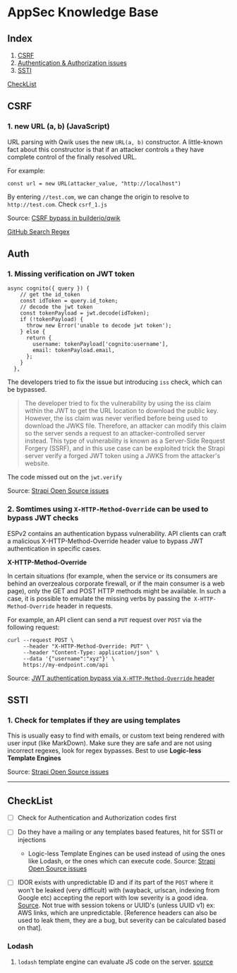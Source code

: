 # AppSec Knowledge Base

## Index

1. [CSRF](##CSRF)
2. [Authentication & Authorization issues](##Auth)
3. [SSTI](##SSTI)


[CheckList](##CheckList)

## CSRF

### 1. new URL (a, b) (JavaScript)

URL parsing with Qwik uses the new `URL(a, b)` constructor. A little-known fact about this constructor is that if an attacker controls `a` they have complete control of the finally resolved URL.

For example:

```javascript!
const url = new URL(attacker_value, "http://localhost")
```

By entering `//test.com`, we can change the origin to resolve to `http://test.com`. Check `csrf_1.js`

Source: [CSRF bypass in builderio/qwik](https://huntr.dev/bounties/204ea12e-9e5c-4166-bf0e-fd49c8836917/)

[GitHub Search Regex](https://github.com/search?q=%2Fnew%5Cs%2BURL%5Cs*%5C%28%5Cs*%5Cb%5Ba-zA-Z_%24%5D%5B0-9a-zA-Z_%24%5D*%5Cb%5Cs*%2C%5Cs*%5Cb%5Ba-zA-Z_%24%5D%5B0-9a-zA-Z_%24%5D*%5Cb%5Cs*%5C%29%2F&type=code)


## Auth

### 1. Missing verification on JWT token

```java!
async cognito({ query }) {
    // get the id_token
    const idToken = query.id_token;
    // decode the jwt token
    const tokenPayload = jwt.decode(idToken);
    if (!tokenPayload) {
      throw new Error('unable to decode jwt token');
    } else {
      return {
        username: tokenPayload['cognito:username'],
        email: tokenPayload.email,
      };
    }
  },
```

The developers tried to fix the issue but introducing `iss` check, which can be bypassed.

> The developer tried to fix the vulnerability by using the iss claim within the JWT to get the URL location to download the public key. However, the iss claim was never verified before being used to download the JWKS file. Therefore, an attacker can modify this claim so the server sends a request to an attacker-controlled server instead. This type of vulnerability is known as a Server-Side Request Forgery (SSRF), and in this use case can be exploited trick the Strapi server verify a forged JWT token using a JWKS from the attacker's website. 

The code missed out on the `jwt.verify`

Source: [Strapi Open Source issues](https://www.ghostccamm.com/blog/multi_strapi_vulns/)


### 2. Somtimes using `X-HTTP-Method-Override` can be used to bypass JWT checks

ESPv2 contains an authentication bypass vulnerability. API clients can craft a malicious X-HTTP-Method-Override header value to bypass JWT authentication in specific cases.

**X-HTTP-Method-Override**

In certain situations (for example, when the service or its consumers are behind an overzealous corporate firewall, or if the main consumer is a web page), only the GET and POST HTTP methods might be available. In such a case, it is possible to emulate the missing verbs by passing the` X-HTTP-Method-Override` header in requests.

For example, an API client can send a `PUT` request over `POST` via the following request:

```bash!
curl --request POST \
     --header "X-HTTP-Method-Override: PUT" \
     --header "Content-Type: application/json" \
     --data '{"username":"xyz"}' \
     https://my-endpoint.com/api
```

Source: [JWT authentication bypass via `X-HTTP-Method-Override` header](https://github.com/GoogleCloudPlatform/esp-v2/security/advisories/GHSA-6qmp-9p95-fc5f)


## SSTI

### 1. Check for templates if they are using templates
This is usually easy to find with emails, or custom text being rendered with user input (like MarkDown). Make sure they are safe and are not using incorrect regexes, look for regex bypasses. Best to use **Logic-less Template Engines**

Source: [Strapi Open Source issues](https://www.ghostccamm.com/blog/multi_strapi_vulns/)

---

## CheckList

- [ ] Check for Authentication and Authorization codes first
- [ ] Do they have a mailing or any templates based features, hit for SSTI or injections
    - Logic-less Template Engines can be used instead of using the ones like Lodash, or the ones which can execute code. Source: [Strapi Open Source issues](https://www.ghostccamm.com/blog/multi_strapi_vulns/)
- [ ] IDOR exists with unpredictable ID and if its part of the `POST` where it won't be leaked (very difficult) with (wayback, urlscan, indexing from Google etc) accepting the report with low severity is a good idea. [Source](https://rez0.blog/hacking/cybersecurity/2022/08/18/unpredictable-idors.html). Not true with session tokens or UUID's (unless UUID v1) ex: AWS links, which are unpredictable. [Reference headers can also be used to leak them, they are a bug, but severity can be calculated based on that].


### Lodash
1. `lodash` template engine can evaluate JS code on the server. [source](https://www.ghostccamm.com/blog/multi_strapi_vulns/)